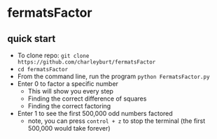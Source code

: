 # fermatsFactor

## quick start
- To clone repo: `git clone https://github.com/charleyburt/fermatsFactor`
- `cd fermatsFactor`
- From the command line, run the program `python FermatsFactor.py`
- Enter 0 to factor a specific number
  - This will show you every step
   - Finding the correct difference of squares
   - Finding the correct factoring
- Enter 1 to see the first 500,000 odd numbers factored
  - note, you can press `control + z` to stop the terminal (the first 500,000 would take forever)
